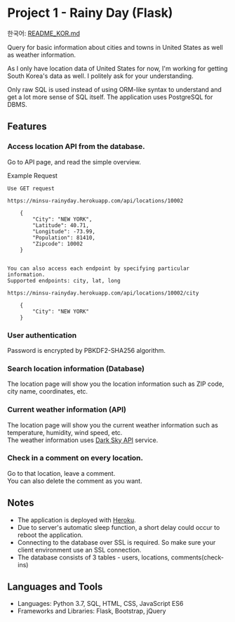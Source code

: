 # Project 1 - Rainy Day (Flask)

한국어: [README_KOR.md](https://github.com/syntaxkim/project1-rainyday/blob/master/README_KOR.md)

Query for basic information about cities and towns in United States as well as weather information.

As I only have location data of United States for now, I'm working for getting South Korea's data as well. I politely ask for your understanding.

Only raw SQL is used instead of using ORM-like syntax to understand and get a lot more sense of SQL itself. The application uses PostgreSQL for DBMS.

## Features

### Access location API from the database.
Go to API page, and read the simple overview.

Example Request
```
Use GET request

https://minsu-rainyday.herokuapp.com/api/locations/10002

    {
        "City": "NEW YORK", 
        "Latitude": 40.71, 
        "Longitude": -73.99, 
        "Population": 81410, 
        "Zipcode": 10002
    }


You can also access each endpoint by specifying particular information.
Supported endpoints: city, lat, long

https://minsu-rainyday.herokuapp.com/api/locations/10002/city

    {
        "City": "NEW YORK"
    }

```

### User authentication
Password is encrypted by PBKDF2-SHA256 algorithm.

### Search location information (Database)
The location page will show you the location information such as ZIP code, city name, coordinates, etc.

### Current weather information (API)
The location page will show you the current weather information such as temperature, humidity, wind speed, etc.\
The weather information uses [Dark Sky API](https://darksky.net/dev) service.

### Check in a comment on every location.
Go to that location, leave a comment.\
You can also delete the comment as you want.


## Notes
* The application is deployed with [Heroku](https://www.heroku.com).
* Due to server's automatic sleep function, a short delay could occur to reboot the application.
* Connecting to the database over SSL is required. So make sure your client environment use an SSL connection.
* The database consists of 3 tables - users, locations, comments(check-ins)

## Languages and Tools
* Languages: Python 3.7, SQL, HTML, CSS, JavaScript ES6
* Frameworks and Libraries: Flask, Bootstrap, jQuery
